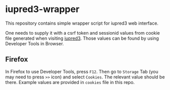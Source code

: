 # iupred3-wrapper

This repository contains simple wrapper script for iupred3 web interface.

One needs to supply it with a csrf token and sessionid values from cookie file generated when visiting [iupred3](https://iupred3.elte.hu/). Those values can be found by using Developer Tools in Browser.

## Firefox

In Firefox to use Developer Tools, press `F12`. Then go to `Storage` Tab (you may need to press `>>` icon) and select `Cookies`. The relevant value should be there. Example values are provided in `cookies` file in this repo.
